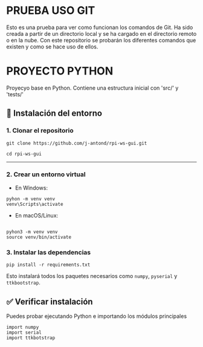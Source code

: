 ﻿# PRUEBA USO GIT
Esto es una prueba para ver como funcionan los comandos de Git. Ha sido creada a partir de un directorio local y se ha cargado en el directorio remoto o en la nube.
Con este repositorio se probarán los diferentes comandos que existen y como se hace uso de ellos.

# PROYECTO PYTHON
Proyecyo base en Python. Contiene una estructura inicial con 'src/' y 'tests/'

## 🚀 Instalación del entorno

### 1. Clonar el repositorio

<pre><code>git clone https://github.com/j-antond/rpi-ws-gui.git 

cd rpi-ws-gui</code></pre>

---
### 2. Crear un entorno virtual

- En Windows:

<pre><code>pyhon -m venv venv 
venv\Scripts\activate
</code></pre>

- En macOS/Linux:

<pre><code>
pyhon3 -m venv venv 
source venv/bin/activate
</code></pre>

### 3. Instalar las dependencias

<pre><code>pip install -r requirements.txt</code></pre>
Esto instalará todos los paquetes necesarios como `numpy`, `pyserial` y `ttkbootstrap`. 

## ✅ Verificar instalación
Puedes probar ejecutando Python e importando los módulos principales

<pre><code>import numpy
import serial
import ttkbotstrap
</code></pre>




